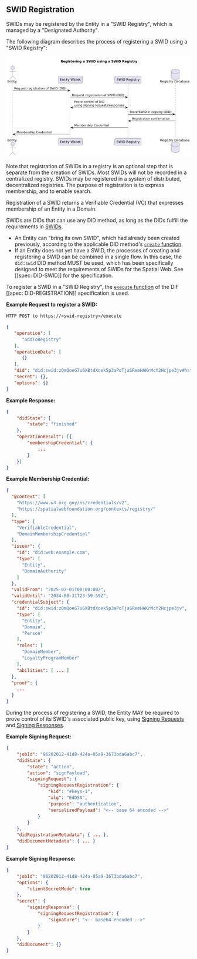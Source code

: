 ## SWID Registration

SWIDs may be registered by the Entity in a "SWID Registry", which is
managed by a "Designated Authority".

The following diagram describes the process of registering a SWID using a "SWID Registry":

![registering-a-swid-using-a-swid-registry.png](./images/registering-a-swid-using-a-swid-registry.png)

Note that registration of SWIDs in a registry is an optional step
that is separate from the creation of SWIDs. Most SWIDs will not
be recorded in a centralized registry. SWIDs may be registered in
a system of distributed, decentralized registries. The purpose
of registration is to express membership, and to enable search.

Registration of a SWID returns a Verifiable Credential (VC) that
expresses membership of an Entity in a Domain.

SWIDs are DIDs that can use any DID method, as long as the DIDs fulfill
the requirements in [SWIDs](#swids).

- An Entity can "bring its own SWID", which had already been created previously,
  according to the applicable DID method's [`create` function](https://identity.foundation/did-registration/#create).
- If an Entity does not yet have a SWID, the processes of creating and registering
  a SWID can be combined in a single flow. In this case, the `did:swid`
  DID method MUST be used, which has been specifically designed to meet the requirements
  of SWIDs for the Spatial Web. See [[spec: DID-SWID]] for the specification.

To register a SWID in a "SWID Registry", the [`execute` function](https://identity.foundation/did-registration/#execute) of the
DIF [[spec: DID-REGISTRATION]] specification is used.

**Example Request to register a SWID:**

```
HTTP POST to https://<swid-registry>/execute
```

```json
{
   "operation": [
      "addToRegistry"
   ],
   "operationData": [
      {}
   ],
   "did": "did:swid:zQmQoeG7u6XBtdXoek5p3aPoTjaSRemHAKrMcY2Hcjpe3jv#hstp",
   "secret": {},
   "options": {}
}
```

**Example Response:**

```json
{
    "didState": {
        "state": "finished"
    },
    "operationResult": [{
        "membershipCredential": {
            ...
        }
    }]
}
```

**Example Membership Credential:**

```json
{
  "@context": [
    "https://www.w3.org guy/ns/credentials/v2",
    "https://spatialwebfoundation.org/contexts/registry/"
  ],
  "type": [
    "VerifiableCredential",
    "DomainMembershipCredential"
  ],
  "issuer": {
    "id": "did:web:example.com",
    "type": [
      "Entity",
      "DomainAuthority"
    ]
  },
  "validFrom": "2025-07-01T00:00:00Z",
  "validUntil": "2034-08-31T23:59:59Z",
  "credentialSubject": {
    "id": "did:swid:zQmQoeG7u6XBtdXoek5p3aPoTjaSRemHAKrMcY2Hcjpe3jv",
    "type": [
      "Entity",
      "Domain",
      "Person"
    ],
    "roles": [
      "DomainMember",
      "LoyaltyProgramMember"
    ],
    "abilities": [ ... ]
  },
  "proof": {
    ...
  }
}
```

During the process of registering a SWID, the Entity MAY be required to prove control
of its SWID's associated public key, using  [Signing Requests](https://identity.foundation/did-registration/#signing-request-set)
and [Signing Responses](https://identity.foundation/did-registration/#signing-response-set).

**Example Signing Request:**

```json
{
	"jobId": "96202012-41d8-424a-85a9-3673bda6abc7",
	"didState": {
		"state": "action",
		"action": "signPayload",
		"signingRequest": {
			"signingRequestRegistration": {
				"kid": "#keys-1",
				"alg": "EdDSA",
				"purpose": "authentication",
				"serializedPayload": "<-- base 64 encoded -->"
			}
		}
	},
	"didRegistrationMetadata": { ... },
	"didDocumentMetadata": { ... }
}
```

**Example Signing Response:**

```json
{
    "jobId": "96202012-41d8-424a-85a9-3673bda6abc7",
    "options": {
        "clientSecretMode": true
    },
    "secret": {
        "signingResponse": {
            "signingRequestRegistration": {
                "signature": "<-- base64 encoded -->"
            }
        }
    },
    "didDocument": {}
}
```

